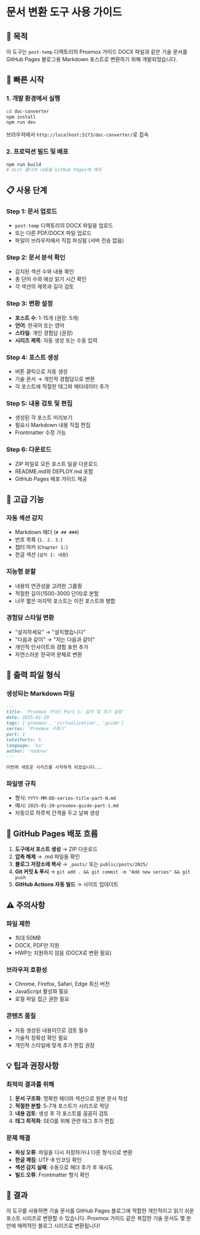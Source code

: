 # 문서 변환 도구 사용 가이드

## 🎯 목적

이 도구는 `post-temp` 디렉토리의 Proxmox 가이드 DOCX 파일과 같은 기술 문서를 GitHub Pages 블로그용 Markdown 포스트로 변환하기 위해 개발되었습니다.

## 🚀 빠른 시작

### 1. 개발 환경에서 실행

```bash
cd doc-converter
npm install
npm run dev
```

브라우저에서 `http://localhost:5173/doc-converter/`로 접속

### 2. 프로덕션 빌드 및 배포

```bash
npm run build
# dist 폴더의 내용을 GitHub Pages에 배포
```

## 📋 사용 단계

### Step 1: 문서 업로드

- `post-temp` 디렉토리의 DOCX 파일을 업로드
- 또는 다른 PDF/DOCX 파일 업로드
- 파일이 브라우저에서 직접 파싱됨 (서버 전송 없음)

### Step 2: 문서 분석 확인

- 감지된 섹션 수와 내용 확인
- 총 단어 수와 예상 읽기 시간 확인
- 각 섹션의 제목과 길이 검토

### Step 3: 변환 설정

- **포스트 수**: 1-15개 (권장: 5개)
- **언어**: 한국어 또는 영어
- **스타일**: 개인 경험담 (권장)
- **시리즈 제목**: 자동 생성 또는 수동 입력

### Step 4: 포스트 생성

- 버튼 클릭으로 자동 생성
- 기술 문서 → 개인적 경험담으로 변환
- 각 포스트에 적절한 태그와 메타데이터 추가

### Step 5: 내용 검토 및 편집

- 생성된 각 포스트 미리보기
- 필요시 Markdown 내용 직접 편집
- Frontmatter 수정 가능

### Step 6: 다운로드

- ZIP 파일로 모든 포스트 일괄 다운로드
- README.md와 DEPLOY.md 포함
- GitHub Pages 배포 가이드 제공

## 🔧 고급 기능

### 자동 섹션 감지

- Markdown 헤더 (`# ## ###`)
- 번호 목록 (`1. 2. 3.`)
- 챕터 마커 (`Chapter 1:`)
- 한글 섹션 (`설치 1: 내용`)

### 지능형 분할

- 내용의 연관성을 고려한 그룹핑
- 적절한 길이(1500-3000 단어)로 분할
- 너무 짧은 마지막 포스트는 이전 포스트와 병합

### 경험담 스타일 변환

- "설치하세요" → "설치했습니다"
- "다음과 같이" → "저는 다음과 같이"
- 개인적 인사이트와 경험 표현 추가
- 자연스러운 한국어 문체로 변환

## 📁 출력 파일 형식

### 생성되는 Markdown 파일

```markdown
---
title: 'Proxmox 가이드 Part 1: 설치 및 초기 설정'
date: 2025-01-20
tags: ['proxmox', 'virtualization', 'guide']
series: 'Proxmox 구축기'
part: 1
totalParts: 5
language: 'ko'
author: 'nodove'
---

이번에 새로운 시리즈를 시작하게 되었습니다...
```

### 파일명 규칙

- 형식: `YYYY-MM-DD-series-title-part-N.md`
- 예시: `2025-01-20-proxmox-guide-part-1.md`
- 자동으로 하루씩 간격을 두고 날짜 생성

## 🔄 GitHub Pages 배포 흐름

1. **도구에서 포스트 생성** → ZIP 다운로드
2. **압축 해제** → .md 파일들 확인
3. **블로그 저장소에 복사** → `_posts/` 또는 `public/posts/2025/`
4. **Git 커밋 & 푸시** → `git add . && git commit -m "Add new series" && git push`
5. **GitHub Actions 자동 빌드** → 사이트 업데이트

## ⚠️ 주의사항

### 파일 제한

- 최대 50MB
- DOCX, PDF만 지원
- HWP는 지원하지 않음 (DOCX로 변환 필요)

### 브라우저 호환성

- Chrome, Firefox, Safari, Edge 최신 버전
- JavaScript 활성화 필요
- 로컬 파일 접근 권한 필요

### 콘텐츠 품질

- 자동 생성된 내용이므로 검토 필수
- 기술적 정확성 확인 필요
- 개인적 스타일에 맞게 추가 편집 권장

## 💡 팁과 권장사항

### 최적의 결과를 위해

1. **문서 구조화**: 명확한 헤더와 섹션으로 원본 문서 작성
2. **적절한 분할**: 5-7개 포스트가 시리즈로 적당
3. **내용 검토**: 생성 후 각 포스트를 꼼꼼히 검토
4. **태그 최적화**: SEO를 위해 관련 태그 추가 편집

### 문제 해결

- **파싱 오류**: 파일을 다시 저장하거나 다른 형식으로 변환
- **한글 깨짐**: UTF-8 인코딩 확인
- **섹션 감지 실패**: 수동으로 헤더 추가 후 재시도
- **빌드 오류**: Frontmatter 형식 확인

## 🎉 결과

이 도구를 사용하면 기술 문서를 GitHub Pages 블로그에 적합한 개인적이고 읽기 쉬운 포스트 시리즈로 변환할 수 있습니다. Proxmox 가이드 같은 복잡한 기술 문서도 몇 분 만에 매력적인 블로그 시리즈로 변환됩니다!
